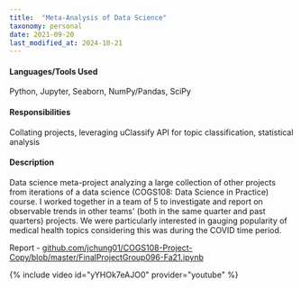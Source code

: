 ```yaml
---
title:  "Meta-Analysis of Data Science"
taxonomy: personal
date: 2021-09-20
last_modified_at: 2024-10-21
---
```

#### Languages/Tools Used
Python, Jupyter, Seaborn, NumPy/Pandas, SciPy
#### Responsibilities
Collating projects, leveraging uClassify API for topic classification, statistical analysis
#### Description
Data science meta-project analyzing a large collection of other projects from iterations of a data science (COGS108: Data Science in Practice) course. I worked together in a team of 5 to investigate and report on observable trends in other teams' (both in the same quarter and past quarters) projects. We were particularly interested in gauging popularity of medical health topics considering this was during the COVID time period.

Report - [github.com/jchung01/COGS108-Project-Copy/blob/master/FinalProjectGroup096-Fa21.ipynb](https://github.com/jchung01/COGS108-Project-Copy/blob/master/FinalProjectGroup096-Fa21.ipynb)

{% include video id="yYHOk7eAJO0" provider="youtube" %}